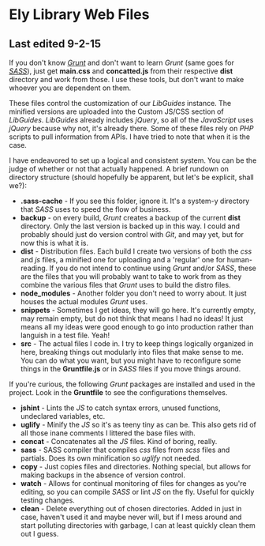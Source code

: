 Ely Library Web Files
=====================
Last edited 9-2-15
------------------
If you don't know [*Grunt*](http://gruntjs.com) and don't want to learn *Grunt* (same goes for [*SASS*](http://sass-lang.com)), just get **main.css** and **concatted.js** from their respective **dist** directory and work from those. I use these tools, but don't want to make whoever you are dependent on them.

These files control the customization of our *LibGuides* instance. The minified versions are uploaded into the Custom JS/CSS section of *LibGuides*. *LibGuides* already includes *jQuery*, so all of the *JavaScript* uses *jQuery* because why not, it's already there. Some of these files rely on *PHP* scripts to pull information from APIs. I have tried to note that when it is the case.  

I have endeavored to set up a logical and consistent system. You can be the judge of whether or not that actually happened. A brief rundown on directory structure (should hopefully be apparent, but let's be explicit, shall we?):

+ **.sass-cache** - If you see this folder, ignore it. It's a system-y directory that *SASS* uses to speed the flow of business. 
+ **backup** - on every build, *Grunt* creates a backup of the current **dist** directory. Only the last version is backed up in this way. I could and probably should just do version control with *Git*, and may yet, but for now this is what it is. 
+ **dist** - Distribution files. Each build I create two versions of both the *css* and *js* files, a minified one for uploading and a 'regular' one for human-reading. If you do not intend to continue using *Grunt* and/or *SASS*, these are the files that you will probably want to take to work from as they combine the various files that *Grunt* uses to build the distro files.
+ **node_modules** - Another folder you don't need to worry about. It just houses the actual modules *Grunt* uses.
+ **snippets** - Sometimes I get ideas, they will go here. It's currently empty, may remain empty, but do not think that means I had no ideas! It just means all my ideas were good enough to go into production rather than languish in a test file. Yeah!
+ **src** - The actual files I code in. I try to keep things logically organized in here, breaking things out modularly into files that make sense to me. You can do what you want, but you might have to reconfigure some things in the **Gruntfile.js** or in *SASS* files if you move things around.

If you're curious, the following *Grunt* packages are installed and used in the project. Look in the **Gruntfile** to see the configurations themselves.

+ **jshint** - Lints the *JS* to catch syntax errors, unused functions, undeclared variables, etc.
+ **uglify** - Minify the *JS* so it's as teeny tiny as can be. This also gets rid of all those inane comments I littered the base files with.
+ **concat** - Concatenates all the *JS* files. Kind of boring, really.
+ **sass** - SASS compiler that compiles *css* files from *scss* files and partials. Does its own minification so *uglify* not needed.
+ **copy** - Just copies files and directories. Nothing special, but allows for making backups in the absence of version control.
+ **watch** - Allows for continual monitoring of files for changes as you're editing, so you can compile *SASS* or lint *JS* on the fly. Useful for quickly testing changes.
+ **clean** - Delete everything out of chosen directories. Added in just in case, haven't used it and maybe never will, but if I mess around and start polluting directories with garbage, I can at least quickly clean them out I guess. 
